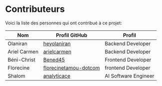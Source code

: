 # Contributeurs

Voici la liste des personnes qui ont contribué à ce projet:

| Nom | Profil GitHub | Profil |
|-----|---------------|---------|
| Olaniran |  [heyolaniran](https://github.com/heyolaniran) | Backend Developer |
| Ariel Carmen |  [arielcarmen](https://github.com/arielcarmen) | Backend Developer |
| Béni-Christ | [Bened45](https://github.com/Bened45) | Frontend Developer |
| Florecine |  [florecinetamou-dotcom](https://github.com/florecinetamou-dotcom) | frontend Developer |
| Shalom |  [analyticace](https://github.com/analyticace) | AI Software Engineer |

